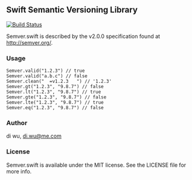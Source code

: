 ## Swift Semantic Versioning Library

[![Build Status](https://travis-ci.org/weekwood/Semver.Swift.svg)](https://travis-ci.org/weekwood/Semver.Swift)

Semver.swift is described by the v2.0.0 specification found at http://semver.org/.

### Usage

```
Semver.valid("1.2.3") // true
Semver.valid("a.b.c") // false
Semver.clean("  =v1.2.3   ") // '1.2.3'
Semver.gt("1.2.3", "9.8.7") // false
Semver.lt("1.2.3", "9.8.7") // true
Semver.gte("1.2.3", "9.8.7") // false
Semver.lte("1.2.3", "9.8.7") // true
Semver.eq("1.2.3", "9.8.7") // false
```

### Author

di wu, di.wu@me.com

### License

Semver.swift is available under the MIT license. See the LICENSE file for more info.
